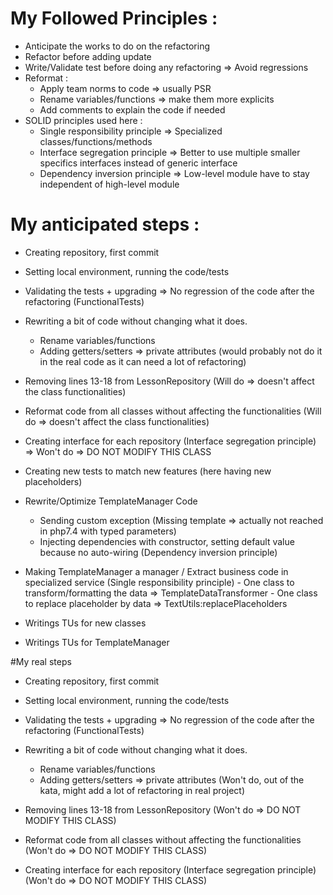 # My Followed Principles :
- Anticipate the works to do on the refactoring
- Refactor before adding update
- Write/Validate test before doing any refactoring => Avoid regressions
- Reformat :
   - Apply team norms to code => usually PSR
   - Rename variables/functions => make them more explicits
   - Add comments to explain the code if needed
- SOLID principles used here :
   - Single responsibility principle => Specialized classes/functions/methods
   - Interface segregation principle => Better to use multiple smaller specifics interfaces instead of generic interface
   - Dependency inversion principle => Low-level module have to stay independent of high-level module

# My anticipated steps :
 - Creating repository, first commit
 - Setting local environment, running the code/tests

 - Validating the tests + upgrading => No regression of the code after the refactoring (FunctionalTests)

 - Rewriting a bit of code without changing what it does.
    - Rename variables/functions
    - Adding getters/setters => private attributes (would probably not do it in the real code as it can need a lot of refactoring)
   
 - Removing lines 13-18 from LessonRepository (Will do => doesn't affect the class functionalities)
 - Reformat code from all classes without affecting the functionalities (Will do => doesn't affect the class functionalities)

 - Creating interface for each repository (Interface segregation principle) => Won't do => DO NOT MODIFY THIS CLASS
    
 - Creating new tests to match new features (here having new placeholders)
   
 - Rewrite/Optimize TemplateManager Code
    - Sending custom exception (Missing template => actually not reached in php7.4 with typed parameters)
    - Injecting dependencies with constructor, setting default value because no auto-wiring (Dependency inversion principle)
 
 - Making TemplateManager a manager / Extract business code in specialized service (Single responsibility principle)
        - One class to transform/formatting the data => TemplateDataTransformer
        - One class to replace placeholder by data => TextUtils:replacePlaceholders

 - Writings TUs for new classes
 - Writings TUs for TemplateManager

#My real steps

- Creating repository, first commit
- Setting local environment, running the code/tests

- Validating the tests + upgrading => No regression of the code after the refactoring (FunctionalTests)

- Rewriting a bit of code without changing what it does.
    - Rename variables/functions
    - Adding getters/setters => private attributes (Won't do, out of the kata, might add a lot of refactoring in real project)

- Removing lines 13-18 from LessonRepository (Won't do => DO NOT MODIFY THIS CLASS)
- Reformat code from all classes without affecting the functionalities (Won't do => DO NOT MODIFY THIS CLASS)

- Creating interface for each repository (Interface segregation principle) (Won't do => DO NOT MODIFY THIS CLASS)
